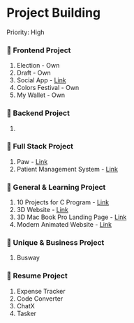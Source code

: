 # Project Building

Priority: High

### 📌 Frontend Project

1. Election - Own
2. Draft - Own
3. Social App - [Link](https://youtu.be/TyV12oBDsYI?si=2_x9VBmJm2ia-RlI)
4. Colors Festival - Own
5. My Wallet - Own

### 📌 Backend Project

1. 

### 📌 Full Stack Project

1. Paw - [Link](https://www.behance.net/gallery/100160917/4Paws-Online-veterinary-cards-service)
2. Patient Management System - [Link](https://www.youtube.com/watch?v=lEflo_sc82g)

### 📌 General & Learning Project

1. 10 Projects for C Program - [Link](https://www.youtube.com/watch?v=ShlJel8gOeU)
2. 3D Website - [Link](https://www.youtube.com/watch?v=kRQbRAJ4-Fs)
3. 3D Mac Book Pro Landing Page - [Link](https://www.youtube.com/watch?v=yItOSReV_f0&t=1913s)
4. Modern Animated Website - [Link](https://www.youtube.com/watch?v=AZXYSlxj0vU&t=87s)

### 📌 Unique & Business Project

1. Busway

### 📌 Resume Project

1. Expense Tracker
2. Code Converter
3. ChatX
4. Tasker
